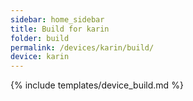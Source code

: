 ```yaml
---
sidebar: home_sidebar
title: Build for karin
folder: build
permalink: /devices/karin/build/
device: karin
---
```

{% include templates/device_build.md %}
